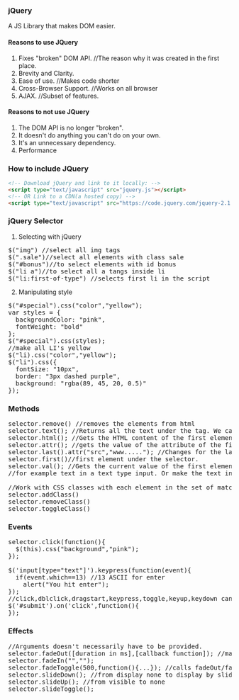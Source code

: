 ### jQuery
A JS Library that makes DOM easier.  

#### Reasons to use JQuery
1) Fixes "broken" DOM API.  //The reason why it was created in the first place.
2) Brevity and Clarity.  
3) Ease of use.  //Makes code shorter
4) Cross-Browser Support.  //Works on all browser
5) AJAX.  //Subset of features.

#### Reasons to not use JQuery
1) The DOM API is no longer "broken".  
2) It doesn't do anything you can't do on your own.  
3) It's an unnecessary dependency.  
4) Performance

### How to include JQuery
```html
<!-- Download jQuery and link to it locally: -->
<script type="text/javascript" src="jquery.js"></script>
<!-- OR Link to a CDN(a hosted copy) -->
<script type="text/javascript" src="https://code.jquery.com/jquery-2.1.4.js"></script>
```

### jQuery Selector
1) Selecting with jQuery
<pre>
$("img") //select all img tags
$(".sale")//select all elements with class sale
$("#bonus")//to select elements with id bonus
$("li a")//to select all a tangs inside li
$("li:first-of-type") //selects first li in the script
</pre>

2) Manipulating style
<pre>
$("#special").css("color","yellow");
var styles = {
  backgroundColor: "pink",
  fontWeight: "bold"
};
$("#special").css(styles);
//make all LI's yellow
$("li).css("color","yellow");
$("li").css({
  fontSize: "10px",
  border: "3px dashed purple",
  background: "rgba(89, 45, 20, 0.5)"
});
</pre>

### Methods
<pre>
selector.remove() //removes the elements from html
selector.text(); //Returns all the text under the tag. We can also set the text by providing the string as the argument.
selector.html(); //Gets the HTML content of the first element in the set of matched elements or sets the content of every matched element.
selector.attr(); //gets the value of the attribute of the first element in the set of matched element or set one or more attributes for every matched element.
selector.last().attr("src","www....."); //Changes for the last attribute
selector.first()//first element under the selector.
selector.val(); //Gets the current value of the first element in the set of matched elements or set the type of every matched element.
//for example text in a text type input. Or make the text input empty by .val("");

//Work with CSS classes with each element in the set of matched elements.
selector.addClass()
selector.removeClass()
selector.toggleClass()
</pre>

### Events
<pre>
selector.click(function(){
  $(this).css("background","pink");
});

$('input[type="text"]').keypress(function(event){
  if(event.which==13) //13 ASCII for enter
    alert("You hit enter");
});
//click,dblclick,dragstart,keypress,toggle,keyup,keydown can be done with on
$('#submit').on('click',function(){
});
</pre>

### Effects
<pre>
//Arguments doesn't necessarily have to be provided.
selector.fadeOut([duration in ms],[callback function]); //makes display none
selector.fadeIn("","");
selector.fadeToggle(500,function(){...}); //calls fadeOut/fadeIn depending on whether its visible or not
selector.slideDown(); //from display none to display by sliding
selector.slideUp(); //from visible to none
selector.slideToggle();
</pre>
